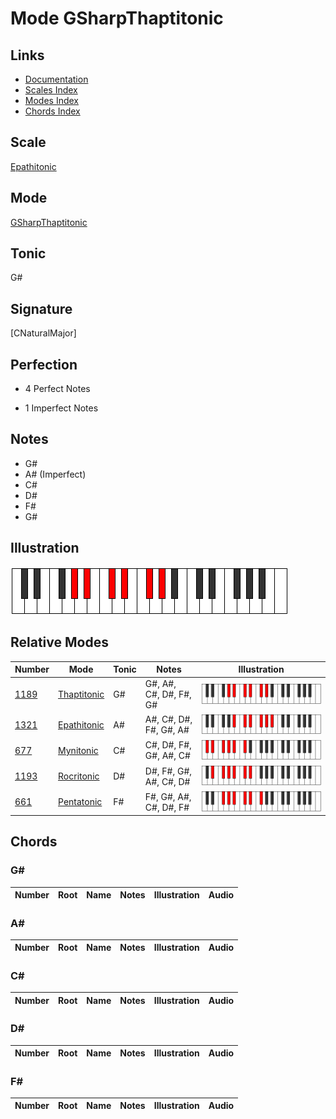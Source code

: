 # Mode GSharpThaptitonic

## Links

- [Documentation](index.md)
- [Scales Index](Scales.md)
- [Modes Index](Modes.md)
- [Chords Index](Chords.md)

## Scale

[Epathitonic](ScaleEpathitonic.md)

## Mode

[GSharpThaptitonic](ModeGSharpThaptitonic.md)

## Tonic

G#

## Signature

[CNaturalMajor]

## Perfection

 - 4 Perfect Notes

 - 1 Imperfect Notes

## Notes

- G#
- A# (Imperfect)
- C#
- D#
- F#
- G#

## Illustration

![GSharpThaptitonic](ModeGSharpThaptitonic.png)

## Relative Modes

| Number | Mode | Tonic | Notes | Illustration |
|--------|------|-------|-------|--------------|
| [1189](https://ianring.com/musictheory/scales/1189) | [Thaptitonic](ModeThaptitonic.md) | G# | G#, A#, C#, D#, F#, G# | ![GSharpThaptitonic](ModeGSharpThaptitonic.png) |
| [1321](https://ianring.com/musictheory/scales/1321) | [Epathitonic](ModeEpathitonic.md) | A# | A#, C#, D#, F#, G#, A# | ![ASharpEpathitonic](ModeASharpEpathitonic.png) |
| [677](https://ianring.com/musictheory/scales/677) | [Mynitonic](ModeMynitonic.md) | C# | C#, D#, F#, G#, A#, C# | ![CSharpMynitonic](ModeCSharpMynitonic.png) |
| [1193](https://ianring.com/musictheory/scales/1193) | [Rocritonic](ModeRocritonic.md) | D# | D#, F#, G#, A#, C#, D# | ![DSharpRocritonic](ModeDSharpRocritonic.png) |
| [661](https://ianring.com/musictheory/scales/661) | [Pentatonic](ModePentatonic.md) | F# | F#, G#, A#, C#, D#, F# | ![FSharpPentatonic](ModeFSharpPentatonic.png) |

## Chords

### G#

| Number | Root | Name | Notes | Illustration | Audio |
|--------|------|------|-------|--------------|-------|

### A#

| Number | Root | Name | Notes | Illustration | Audio |
|--------|------|------|-------|--------------|-------|

### C#

| Number | Root | Name | Notes | Illustration | Audio |
|--------|------|------|-------|--------------|-------|

### D#

| Number | Root | Name | Notes | Illustration | Audio |
|--------|------|------|-------|--------------|-------|

### F#

| Number | Root | Name | Notes | Illustration | Audio |
|--------|------|------|-------|--------------|-------|

